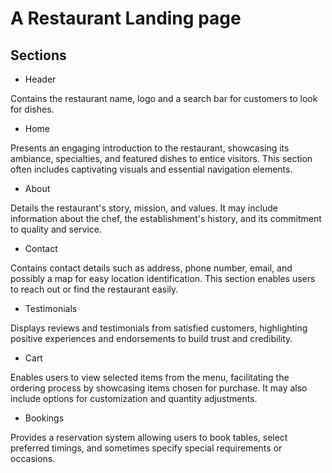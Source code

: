 # A Restaurant Landing page

## Sections

- Header

Contains the restaurant name, logo and a search bar for customers to look for dishes.

- Home

Presents an engaging introduction to the restaurant, showcasing its ambiance, specialties, and featured dishes to entice visitors. This section often includes captivating visuals and essential navigation elements.

- About

Details the restaurant's story, mission, and values. It may include information about the chef, the establishment's history, and its commitment to quality and service.

- Contact

Contains contact details such as address, phone number, email, and possibly a map for easy location identification. This section enables users to reach out or find the restaurant easily.

- Testimonials

Displays reviews and testimonials from satisfied customers, highlighting positive experiences and endorsements to build trust and credibility.

- Cart

Enables users to view selected items from the menu, facilitating the ordering process by showcasing items chosen for purchase. It may also include options for customization and quantity adjustments.

- Bookings

Provides a reservation system allowing users to book tables, select preferred timings, and sometimes specify special requirements or occasions.
